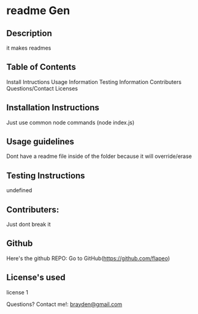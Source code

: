 
# readme Gen
## Description
it makes readmes
## Table of Contents
Install Intructions
Usage Information
Testing Information
Contributers
Questions/Contact
Licenses
## Installation Instructions
Just use common node commands (node index.js) 

## Usage guidelines
Dont have a readme file inside of the folder because it will override/erase

## Testing Instructions
undefined

## Contributers:
Just dont break it

## Github
Here's the github REPO: Go to GitHub(https://github.com/flapeo)

## License's used
 license 1

Questions? Contact me!: 
brayden@gmail.com
